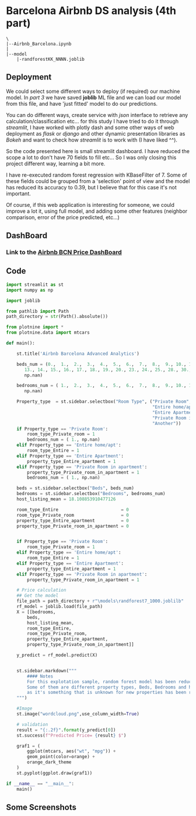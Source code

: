 # Barcelona Airbnb DS analysis (4th part)
```
\
|--Airbnb_Barcelona.ipynb
|
|--model
    |-randforestKK_NNNN.joblib
```

## Deployment
We could select some different ways to deploy (if required) our machine model. In *part 3* we have saved **joblib** ML file and we can load our model from this file, and have 'just fitted' model to do our predictions.

You can do different ways, create service with *json* interface to retrieve any calculation/classification etc... for this study I have tried to do it through *streamlit*, I have worked with plotly dash and some other ways of web deployment as *flask* or *django* and other dynamic presentation libraries as *Bokeh* and want to check how *streamlit* is to work with (I have liked ^^).

So the code presented here is small streamlit dashboard. I have reduced the scope a lot to don't have 70 fields to fill etc... So I was only closing this project different way, learning a bit more. 

I have re-executed random forest regression with KBaseFilter of 7. Some of these fields could be grouped from a 'selection' point of view and the model has reduced its accuracy to 0.39, but I believe that for this case it's not important.

Of course, if this web application is interesting for someone, we could improve a lot it, using full model, and adding some other features (neighbor comparison, error of the price predicted, etc...)

## DashBoard
<h3>Link to the <a href="http://www.fisoft.es:8501" target="_blank">Airbnb BCN Price DashBoard</a></h3> 

## Code

```python
import streamlit as st
import numpy as np

import joblib

from pathlib import Path
path_directory = str(Path().absolute())

from plotnine import *
from plotnine.data import mtcars

def main():

    st.title('Airbnb Barcelona Advanced Analytics')

    beds_num = (0.,  1.,  2.,  3.,  4.,  5.,  6.,  7.,  8.,  9., 10., 11., 12.,
       13., 14., 15., 16., 17., 18., 19., 20., 23., 24., 25., 28., 30.,
       np.nan)

    bedrooms_num = ( 1.,  2.,  3.,  4.,  5.,  6.,  7.,  8.,  9., 10., 11., 12., 15.,
       np.nan)

    Property_type  = st.sidebar.selectbox("Room Type", ("Private Room",
                                                        "Entire home/apt",
                                                        "Entire Apartment",
                                                        "Private Room in apartment",
                                                        "Another"))
    if Property_type == 'Private Room':
        room_type_Private_room = 1
        bedrooms_num = ( 1., np.nan)        
    elif Property_type == 'Entire home/apt':
        room_type_Entire = 1
    elif Property_type == 'Entire Apartment':
        property_type_Entire_apartment = 1
    elif Property_type == 'Private Room in apartment':
        property_type_Private_room_in_apartment = 1
        bedrooms_num = ( 1., np.nan)

    beds = st.sidebar.selectbox("Beds", beds_num)
    bedrooms = st.sidebar.selectbox("Bedrooms", bedrooms_num)
    host_listing_mean = 18.108853910477126

    room_type_Entire                        = 0
    room_type_Private_room                  = 0
    property_type_Entire_apartment          = 0
    property_type_Private_room_in_apartment = 0


    if Property_type == 'Private Room':
        room_type_Private_room = 1
    elif Property_type == 'Entire home/apt':
        room_type_Entire = 1
    elif Property_type == 'Entire Apartment':
        property_type_Entire_apartment = 1
    elif Property_type == 'Private Room in apartment':
        property_type_Private_room_in_apartment = 1

    # Price calculation
    ## Get the model
    file_path = path_directory + r"\models\randforest7_1000.joblilb"
    rf_model = joblib.load(file_path)
    X = [[bedrooms, 
        beds, 
        host_listing_mean, 
        room_type_Entire, 
        room_type_Private_room, 
        property_type_Entire_apartment, 
        property_type_Private_room_in_apartment]]

    y_predict = rf_model.predict(X)


    st.sidebar.markdown("""
        #### Notes
        For this explotation sample, random forest model has been reduced to 7 most important features.
        Some of them are different property types, Beds, Bedrooms and host_listing_counts, this one 
        as it's something that is unknown for new properties has been reduced to the mean of the dataset.
    """)

    #Image
    st.image("wordcloud.png",use_column_width=True)

    # validation
    result = "{:.2f}".format(y_predict[0])
    st.success(f"Predicted Price= {result} $")

    graf1 = (
        ggplot(mtcars, aes("wt", "mpg")) + 
        geom_point(color=orange) +
        orange_dark_theme
    )
    st.pyplot(ggplot.draw(graf1))    

if __name__ == "__main__":
    main()
```
## Some Screenshots
